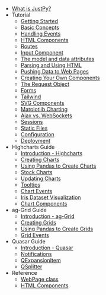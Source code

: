 - [<span class="section-header">What is JustPy?</span>](/)
- <span class="section-header">Tutorial</span>
    - [Getting Started](tutorial/getting_started.md "Getting Started")
    - [Basic Concepts](tutorial/basic_concepts.md "Basic Concepts")
    - [Handling Events](tutorial/handling_events.md "Handling Events")
    - [HTML Components](tutorial/html_components.md "HTML Components")
    - [Routes](tutorial/routes.md "Routes")
    - [Input Component](tutorial/input.md "Input Component")
    - [The model and data attributes](tutorial/model_and_data.md "The model and data attributes")
    - [Parsing and Using HTML](tutorial/working_with_html.md "Parsing and Using HTML")
    - [Pushing Data to Web Pages](tutorial/pushing_data.md "Pushing Data to Web Pages")
    - [Creating Your Own Components](tutorial/custom_components.md "Custom Components")
    - [The Request Object](tutorial/request_object.md "The Request Object")
    - [Forms](tutorial/form.md "Forms")
    - [Tailwind](tutorial/tailwind.md "Tailwind")
    - [SVG Components](tutorial/svg_components.md "SVG Components")
    - [Matplotlib Charting](tutorial/matplotlib.md "Matplotlib Charting")
    - [Ajax vs. WebSockets](tutorial/ajax.md "Ajax vs. WebSockets")
    - [Sessions](tutorial/sessions.md "Sessions")
    - [Static Files](tutorial/static.md "Static Files")
    - [Configuration](tutorial/configuration.md "Configuration")
    - [Deployment](tutorial/deployment.md "Deployment")
- <span class="section-header" >Highcharts Guide</span>
    - [Introduction - Highcharts](charts_tutorial/introduction.md "Introduction")
    - [Creating Charts](charts_tutorial/creating_charts.md "Creating Charts")
    - [Using Pandas to Create Charts](charts_tutorial/pandas.md "Pandas and Charts")
    - [Stock Charts](charts_tutorial/stock_charts.md "Stock Charts")
    - [Updating Charts](charts_tutorial/updating_charts.md "Updating Charts")
    - [Tooltips](charts_tutorial/tooltips.md "Tooltips")
    - [Chart Events](charts_tutorial/chart_events.md "Chart Events")
    - [Iris Dataset Visualization](charts_tutorial/iris.md "Iris Dataset")
    - [Chart Components](charts_tutorial/chart_components.md "Chart Components")
- <span class="section-header">ag-Grid Guide</span>
    - [Introduction - ag-Grid](grids_tutorial/introduction.md "Introduction")
    - [Creating Grids](grids_tutorial/creating_grids.md "Creating Grids")
    - [Using Pandas to Create Grids](grids_tutorial/pandas.md "Pandas and Grids")
    - [Grid Events](grids_tutorial/grid_events.md "Grid Events")
- <span class="section-header">Quasar Guide</span>
    - [Introduction - Quasar](quasar_tutorial/introduction.md "Introduction")
    - [Notifications](quasar_tutorial/notify.md "Notifications")
    - [QExpansionItem](quasar_tutorial/QExpansionItem.md "QExpansionItem")
    - [QSplitter](quasar_tutorial/QSplitter.md "QSplitter")
- <span class="section-header">Reference</span>
    - [WebPage class](reference/webpage.md "WebPage Class")
    - [HTML Components](reference/htmlcomponent.md "HTML Components")



